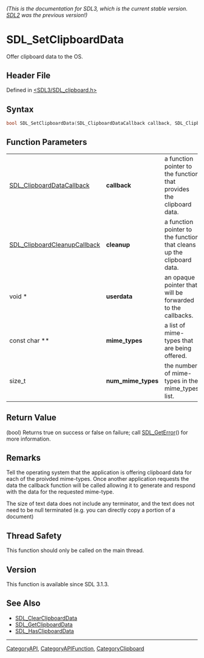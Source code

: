 ###### (This is the documentation for SDL3, which is the current stable version. [SDL2](https://wiki.libsdl.org/SDL2/) was the previous version!)
# SDL_SetClipboardData

Offer clipboard data to the OS.

## Header File

Defined in [<SDL3/SDL_clipboard.h>](https://github.com/libsdl-org/SDL/blob/main/include/SDL3/SDL_clipboard.h)

## Syntax

```c
bool SDL_SetClipboardData(SDL_ClipboardDataCallback callback, SDL_ClipboardCleanupCallback cleanup, void *userdata, const char **mime_types, size_t num_mime_types);
```

## Function Parameters

|                                                              |                    |                                                                       |
| ------------------------------------------------------------ | ------------------ | --------------------------------------------------------------------- |
| [SDL_ClipboardDataCallback](SDL_ClipboardDataCallback)       | **callback**       | a function pointer to the function that provides the clipboard data.  |
| [SDL_ClipboardCleanupCallback](SDL_ClipboardCleanupCallback) | **cleanup**        | a function pointer to the function that cleans up the clipboard data. |
| void *                                                       | **userdata**       | an opaque pointer that will be forwarded to the callbacks.            |
| const char **                                                | **mime_types**     | a list of mime-types that are being offered.                          |
| size_t                                                       | **num_mime_types** | the number of mime-types in the mime_types list.                      |

## Return Value

(bool) Returns true on success or false on failure; call
[SDL_GetError](SDL_GetError)() for more information.

## Remarks

Tell the operating system that the application is offering clipboard data
for each of the proivded mime-types. Once another application requests the
data the callback function will be called allowing it to generate and
respond with the data for the requested mime-type.

The size of text data does not include any terminator, and the text does
not need to be null terminated (e.g. you can directly copy a portion of a
document)

## Thread Safety

This function should only be called on the main thread.

## Version

This function is available since SDL 3.1.3.

## See Also

- [SDL_ClearClipboardData](SDL_ClearClipboardData)
- [SDL_GetClipboardData](SDL_GetClipboardData)
- [SDL_HasClipboardData](SDL_HasClipboardData)

----
[CategoryAPI](CategoryAPI), [CategoryAPIFunction](CategoryAPIFunction), [CategoryClipboard](CategoryClipboard)

